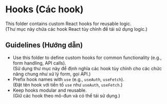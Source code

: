 # Hooks (Các hook)

This folder contains custom React hooks for reusable logic.  
(Thư mục này chứa các hook React tùy chỉnh để tái sử dụng logic.)

## Guidelines (Hướng dẫn)
- Use this folder to define custom hooks for common functionality (e.g., form handling, API calls).  
  (Sử dụng thư mục này để định nghĩa các hook tùy chỉnh cho các chức năng chung như xử lý form, gọi API.)
- Prefix hook names with `use` (e.g., `useAuth`, `useFetch`).  
  (Đặt tên hook với tiền tố `use` như `useAuth`, `useFetch`.)
- Keep hooks modular and reusable.  
  (Giữ các hook theo mô-đun và có thể tái sử dụng.)